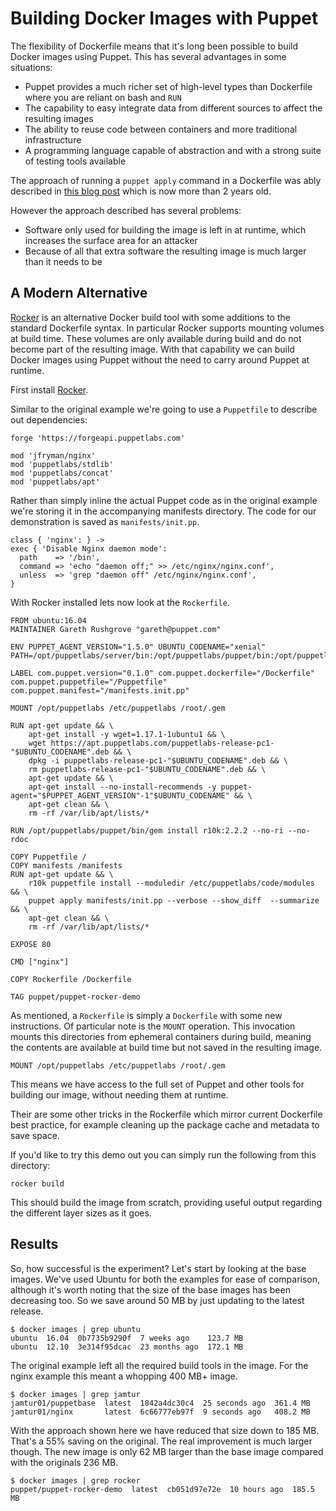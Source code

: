 # Building Docker Images with Puppet

The flexibility of Dockerfile means that it's long been possible to
build Docker images using Puppet. This has several advantages in some
situations:

* Puppet provides a much richer set of high-level types than Dockerfile
  where you are reliant on bash and `RUN`
* The capability to easy integrate data from different sources to affect
  the resulting images
* The ability to reuse code between containers and more traditional
  infrastructure
* A programming language capable of abstraction and with a strong suite
  of testing tools available

The approach of running a `puppet apply` command in a Dockerfile was
ably described in [this blog post](https://puppet.com/blog/building-puppet-based-applications-inside-docker)
which is now more than 2 years old.

However the approach described has several problems:

* Software only used for building the image is left in at runtime, which
  increases the surface area for an attacker
* Because of all that extra software the resulting image is much larger
  than it needs to be


## A Modern Alternative

[Rocker](https://github.com/grammarly/rocker) is an alternative Docker
build tool with some additions to the standard Dockerfile syntax. In
particular Rocker supports mounting volumes at build time. These volumes
are only available during build and do not become part of the resulting
image. With that capability we can build Docker images using Puppet
without the need to carry around Puppet at runtime.

First install
[Rocker](https://github.com/grammarly/rocker#installation).

Similar to the original example we're going to use a `Puppetfile` to
describe out dependencies:

```
forge 'https://forgeapi.puppetlabs.com'

mod 'jfryman/nginx'
mod 'puppetlabs/stdlib'
mod 'puppetlabs/concat'
mod 'puppetlabs/apt'
```

Rather than simply inline the actual Puppet code as in the original
example we're storing it in the accompanying manifests directory. The
code for our demonstration is saved as `manifests/init.pp`.

```puppet
class { 'nginx': } ->
exec { 'Disable Nginx daemon mode':
  path    => '/bin',
  command => 'echo "daemon off;" >> /etc/nginx/nginx.conf',
  unless  => 'grep "daemon off" /etc/nginx/nginx.conf',
}
```

With Rocker installed lets now look at the `Rockerfile`.

```
FROM ubuntu:16.04
MAINTAINER Gareth Rushgrove "gareth@puppet.com"

ENV PUPPET_AGENT_VERSION="1.5.0" UBUNTU_CODENAME="xenial" PATH=/opt/puppetlabs/server/bin:/opt/puppetlabs/puppet/bin:/opt/puppetlabs/bin:$PATH

LABEL com.puppet.version="0.1.0" com.puppet.dockerfile="/Dockerfile" com.puppet.puppetfile="/Puppetfile" com.puppet.manifest="/manifests.init.pp"

MOUNT /opt/puppetlabs /etc/puppetlabs /root/.gem

RUN apt-get update && \
    apt-get install -y wget=1.17.1-1ubuntu1 && \
    wget https://apt.puppetlabs.com/puppetlabs-release-pc1-"$UBUNTU_CODENAME".deb && \
    dpkg -i puppetlabs-release-pc1-"$UBUNTU_CODENAME".deb && \
    rm puppetlabs-release-pc1-"$UBUNTU_CODENAME".deb && \
    apt-get update && \
    apt-get install --no-install-recommends -y puppet-agent="$PUPPET_AGENT_VERSION"-1"$UBUNTU_CODENAME" && \
    apt-get clean && \
    rm -rf /var/lib/apt/lists/*

RUN /opt/puppetlabs/puppet/bin/gem install r10k:2.2.2 --no-ri --no-rdoc

COPY Puppetfile /
COPY manifests /manifests
RUN apt-get update && \
    r10k puppetfile install --moduledir /etc/puppetlabs/code/modules && \
    puppet apply manifests/init.pp --verbose --show_diff  --summarize && \
    apt-get clean && \
    rm -rf /var/lib/apt/lists/*

EXPOSE 80

CMD ["nginx"]

COPY Rockerfile /Dockerfile

TAG puppet/puppet-rocker-demo
```

As mentioned, a `Rockerfile` is simply a `Dockerfile` with some new
instructions. Of particular note is the `MOUNT` operation. This
invocation mounts this directories from ephemeral containers during
build, meaning the contents are available at build time but not saved in
the resulting image.

```
MOUNT /opt/puppetlabs /etc/puppetlabs /root/.gem
```

This means we have access to the full set of Puppet and other tools for
building our image, without needing them at runtime.

Their are some other tricks in the Rockerfile which mirror current
Dockerfile best practice, for example cleaning up the package cache and
metadata to save space.

If you'd like to try this demo out you can simply run the following from
this directory:

```
rocker build
```

This should build the image from scratch, providing useful output
regarding the different layer sizes as it goes.


## Results

So, how successful is the experiment? Let's start by looking at the base
images. We've used Ubuntu for both the examples for ease of comparison,
although it's worth noting that the size of the base images has been
decreasing too. So we save around 50 MB by just updating to the latest release.

```
$ docker images | grep ubuntu
ubuntu  16.04  0b7735b9290f  7 weeks ago    123.7 MB
ubuntu  12.10  3e314f95dcac  23 months ago  172.1 MB
```

The original example left all the required build tools in the image. For
the nginx example this meant a whopping 400 MB+ image.

```
$ docker images | grep jamtur
jamtur01/puppetbase  latest  1842a4dc30c4  25 seconds ago  361.4 MB
jamtur01/nginx       latest  6c66777eb97f  9 seconds ago   408.2 MB
```

With the approach shown here we have reduced that size down to 185 MB.
That's a 55% saving on the original. The real improvement is much
larger though. The new image is only 62 MB larger than the base image compared
with the originals 236 MB.

```
$ docker images | grep rocker
puppet/puppet-rocker-demo  latest  cb051d97e72e  10 hours ago  185.5 MB
```

